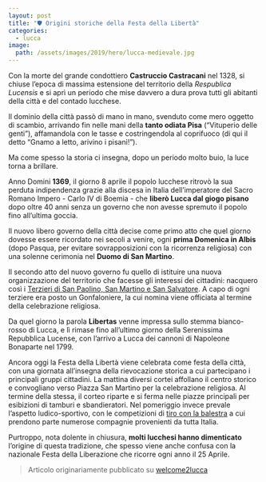```yaml
---
layout: post
title: "🛡️ Origini storiche della Festa della Libertà"
categories:
  - lucca
image:
  path: /assets/images/2019/hero/lucca-medievale.jpg
---
```


Con la morte del grande condottiero **Castruccio Castracani** nel 1328, si
chiuse l’epoca di massima estensione del territorio della *Respublica Lucensis*
e si aprì un periodo che mise davvero a dura prova tutti gli abitanti della
città e del contado lucchese.

<!-- more -->

Il dominio della città passò di mano in mano, svenduto come mero oggetto di
scambio, arrivando fin nelle mani della **tanto odiata Pisa** (“Vituperio delle
genti”), affamandola con le tasse e costringendola al coprifuoco (di qui il
detto “Gnamo a letto, arivino i pisani!”).


Ma come spesso la storia ci insegna, dopo un periodo molto buio, la luce torna a
brillare.

Anno Domini **1369**, il giorno 8 aprile il popolo lucchese ritrovò la sua
perduta indipendenza grazie alla discesa in Italia dell’imperatore del Sacro
Romano Impero - Carlo IV di Boemia - che **liberò Lucca dal giogo pisano** dopo
oltre 40 anni senza un governo che non avesse spremuto il popolo fino all’ultima
goccia.

Il nuovo libero governo della città decise come primo atto che quel giorno
dovesse essere ricordato nei secoli a venire, ogni **prima Domenica in Albis**
(dopo Pasqua, per evitare sovrapposizioni con la ricorrenza religiosa) con una
solenne cerimonia nel **Duomo di San Martino**.

Il secondo atto del nuovo governo fu quello di istituire una nuova
organizzazione del territorio che facesse gli interessi dei cittadini: nacquero
così i [Terzieri di San Paolino, San Martino e San Salvatore](/terzieri-lucca).
A capo di ogni terziere era posto un Gonfaloniere, la cui nomina viene officiata
al termine della celebrazione religiosa.

Da quel giorno la parola **Libertas** venne impressa sullo stemma bianco-rosso
di Lucca, e lì rimase fino all’ultimo giorno della Serenissima Repubblica
Lucense, con l’arrivo a Lucca dei cannoni di Napoleone Bonaparte nel 1799.

Ancora oggi la Festa della Libertà viene celebrata come festa della città, con
una giornata all’insegna della rievocazione storica a cui partecipano i
principali gruppi cittadini. La mattina diversi cortei affollano il centro
storico e convogliano verso Piazza San Martino per la celebrazione religiosa. Al
termine della stessa, il corteo riparte e si ferma nelle piazze principali per
esibizioni di tamburi e sbandieratori. Nel pomeriggio invece prevale l’aspetto
ludico-sportivo, con le competizioni di [tiro con la
balestra](/2019/risultati-3a-disfida-liberta) a cui prendono parte numerose
compagnie provenienti da tutta Italia.

Purtroppo, nota dolente in chiusura, **molti lucchesi hanno dimenticato**
l’origine di questa tradizione, che spesso viene anche confusa con la nazionale
Festa della Liberazione che ricorre ogni anno il 25 Aprile.

> Articolo originariamente pubblicato su [welcome2lucca](https://www.welcome2lucca.com/650-festa-della-liberta-di-lucca/)
